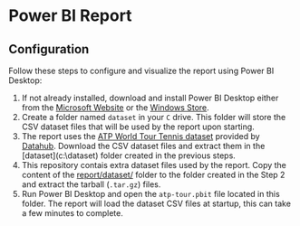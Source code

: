 # Power BI Report

## Configuration
Follow these steps to configure and visualize the report using Power BI Desktop:

1. If not already installed, download and install Power BI Desktop either from the [Microsoft Website](https://powerbi.microsoft.com/en-us/downloads/ "Microsoft Website") or the [Windows Store](https://www.microsoft.com/en-us/p/power-bi-desktop/9ntxr16hnw1t?activetab=pivot:overviewtab "Windows Store").
2. Create a folder named `dataset` in your `C` drive. This folder will store the CSV dataset files that will be used by the report upon starting.
3. The report uses the [ATP World Tour Tennis dataset](https://datahub.io/sports-data/atp-world-tour-tennis-data "ATP World Tour Tennis dataset") provided by [Datahub](https://datahub.io/). Download the CSV dataset files and extract them in the [dataset](c:\dataset\) folder created in the previous steps.
4. This repository contais extra dataset files used by the report. Copy the content of the [report/dataset/](../dataset/) folder to the folder created in the Step 2 and extract the tarball (`.tar.gz`) files.
5. Run Power BI Desktop and open the `atp-tour.pbit` file located in this folder. The report will load the dataset CSV files at startup, this can take a few minutes to complete.
